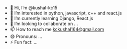 - 👋 Hi, I’m @kushal-kc15
- 👀 I’m interested in python, javascript, c++ and react.js
- 🌱 I’m currently learning Django, React.js
- 💞️ I’m looking to collaborate on ...
- 📫 How to reach me kckushal164@gmail.com
- 😄 Pronouns: ...
- ⚡ Fun fact: ...

<!---
kushal-kc15/kushal-kc15 is a ✨ special ✨ repository because its `README.md` (this file) appears on your GitHub profile.
You can click the Preview link to take a look at your changes.
--->
